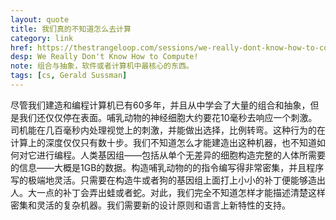 ```yaml
---
layout: quote
title: 我们真的不知道怎么去计算
category: link
href: https://thestrangeloop.com/sessions/we-really-dont-know-how-to-compute
desp: We Really Don't Know How to Compute!
note: 组合与抽象，软件或者计算机中最核心的东西。
tags: [cs, Gerald Sussman]
---
```



尽管我们建造和编程计算机已有60多年，并且从中学会了大量的组合和抽象，但是我们还仅仅停在表面。哺乳动物的神经细胞大约要花10毫秒去响应一个刺激。司机能在几百毫秒内处理视觉上的刺激，并能做出选择，比例转弯。这种行为的在计算上的深度仅仅只有数十步。我们不知道怎么才能建造出这种机器，也不知道如何对它进行编程。人类基因组——包括从单个无差异的细胞构造完整的人体所需要的信息——大概是1GB的数据。构造哺乳动物的的指令编写得非常密集，并且程序写的极端地灵活。只需要在构造牛或者狗的基因组上面打上小小的补丁便能够造出人。大一点的补丁会弄出蛙或者蛇。对此，我们完全不知道怎样才能描述清楚这样密集和灵活的复杂机器。我们需要新的设计原则和语言上新特性的支持。




